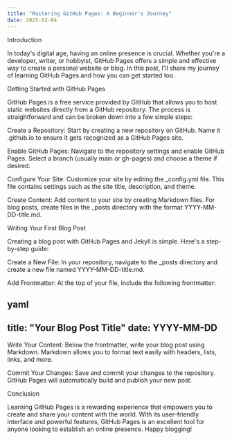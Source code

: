 ```yaml
---
title: "Mastering GitHub Pages: A Beginner's Journey"
date: 2025-02-04
---
```

Introduction

In today's digital age, having an online presence is crucial. Whether you're a developer, writer, or hobbyist, GitHub Pages offers a simple and effective way to create a personal website or blog. In this post, I'll share my journey of learning GitHub Pages and how you can get started too.

Getting Started with GitHub Pages

GitHub Pages is a free service provided by GitHub that allows you to host static websites directly from a GitHub repository. The process is straightforward and can be broken down into a few simple steps:

Create a Repository: Start by creating a new repository on GitHub. Name it <username>.github.io to ensure it gets recognized as a GitHub Pages site.

Enable GitHub Pages: Navigate to the repository settings and enable GitHub Pages. Select a branch (usually main or gh-pages) and choose a theme if desired.

Configure Your Site: Customize your site by editing the _config.yml file. This file contains settings such as the site title, description, and theme.

Create Content: Add content to your site by creating Markdown files. For blog posts, create files in the _posts directory with the format YYYY-MM-DD-title.md.

Writing Your First Blog Post

Creating a blog post with GitHub Pages and Jekyll is simple. Here's a step-by-step guide:

Create a New File: In your repository, navigate to the _posts directory and create a new file named YYYY-MM-DD-title.md.

Add Frontmatter: At the top of your file, include the following frontmatter:

yaml
---
title: "Your Blog Post Title"
date: YYYY-MM-DD
---
Write Your Content: Below the frontmatter, write your blog post using Markdown. Markdown allows you to format text easily with headers, lists, links, and more.

Commit Your Changes: Save and commit your changes to the repository. GitHub Pages will automatically build and publish your new post.

Conclusion

Learning GitHub Pages is a rewarding experience that empowers you to create and share your content with the world. With its user-friendly interface and powerful features, GitHub Pages is an excellent tool for anyone looking to establish an online presence. Happy blogging!
